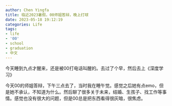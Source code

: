 ```yaml
---
author: Chen Yingfa
title: 临近2023暑假，00师姐答辩，晚上打球
date: 2023-05-18 19:12:19
categories: Life
tags:
- life
- '00'
- school
- graduation
- 中文
---
```


今天睡到九点才醒来，还是被00打电话叫醒的。去过了个早，然后去上《深度学习》

今天00的师姐答辩，下午三点去了，当时我在睡午觉。感觉之后她有点emo，但是她不承认，不知道为什么。然后聊了很多关于未来，结婚、生孩子、找工作等事情。感觉也没有很大的问题，但是00总是把东西看得很灰暗，很焦虑。

<!-- more -->
